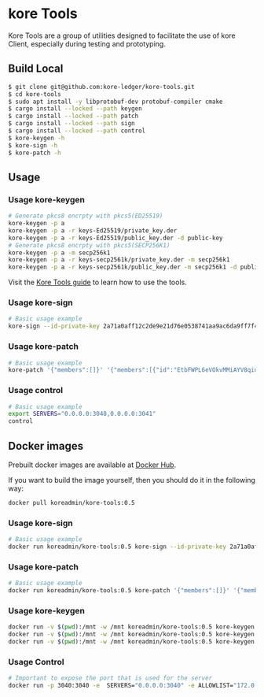 # kore Tools

Kore Tools are a group of utilities designed to facilitate the use of kore Client, especially during testing and prototyping.

## Build Local

```sh
$ git clone git@github.com:kore-ledger/kore-tools.git
$ cd kore-tools
$ sudo apt install -y libprotobuf-dev protobuf-compiler cmake
$ cargo install --locked --path keygen
$ cargo install --locked --path patch
$ cargo install --locked --path sign
$ cargo install --locked --path control
$ kore-keygen -h
$ kore-sign -h
$ kore-patch -h
```

## Usage
### Usage kore-keygen
```bash
# Generate pkcs8 encrpty with pkcs5(ED25519)
kore-keygen -p a
kore-keygen -p a -r keys-Ed25519/private_key.der
kore-keygen -p a -r keys-Ed25519/public_key.der -d public-key
# Generate pkcs8 encrpty with pkcs5(SECP256K1)
kore-keygen -p a -m secp256k1
kore-keygen -p a -r keys-secp2561k/private_key.der -m secp256k1
kore-keygen -p a -r keys-secp2561k/public_key.der -m secp256k1 -d public-key
```
Visit the [Kore Tools guide](https://www.kore-ledger.net/docs/learn/) to learn how to use the tools.

### Usage kore-sign
```bash
# Basic usage example
kore-sign --id-private-key 2a71a0aff12c2de9e21d76e0538741aa9ac6da9ff7f467cf8b7211bd008a3198 '{"Transfer":{"subject_id":"JjyqcA-44TjpwBjMTu9kLV21kYfdIAu638juh6ye1gyU","public_key":"E9M2WgjXLFxJ-zrlZjUcwtmyXqgT1xXlwYsKZv47Duew"}}'
```

### Usage kore-patch
```bash
# Basic usage example
kore-patch '{"members":[]}' '{"members":[{"id":"EtbFWPL6eVOkvMMiAYV8qio291zd3viCMepUL6sY7RjA","name":"ACME"}]}'
```

### Usage control
```bash
# Basic usage example
export SERVERS="0.0.0.0:3040,0.0.0.0:3041"
control
```

## Docker images
Prebuilt docker images are available at [Docker Hub](https://hub.docker.com/repository/docker/koreadmin/kore-tools/tags).

If you want to build the image yourself, then you should do it in the following way:
```sh
docker pull koreadmin/kore-tools:0.5
```

### Usage kore-sign
```sh
# Basic usage example
docker run koreadmin/kore-tools:0.5 kore-sign --id-private-key 2a71a0aff12c2de9e21d76e0538741aa9ac6da9ff7f467cf8b7211bd008a3198 '{"Transfer":{"subject_id":"JjyqcA-44TjpwBjMTu9kLV21kYfdIAu638juh6ye1gyU","public_key":"E9M2WgjXLFxJ-zrlZjUcwtmyXqgT1xXlwYsKZv47Duew"}}'
```

### Usage kore-patch
```sh
# Basic usage example
docker run koreadmin/kore-tools:0.5 kore-patch '{"members":[]}' '{"members":[{"id":"EtbFWPL6eVOkvMMiAYV8qio291zd3viCMepUL6sY7RjA","name":"ACME"}]}'
```

### Usage kore-keygen
```sh
docker run -v $(pwd):/mnt -w /mnt koreadmin/kore-tools:0.5 kore-keygen -p a
docker run -v $(pwd):/mnt -w /mnt koreadmin/kore-tools:0.5 kore-keygen -p a -r keys-Ed25519/private_key.der
docker run -v $(pwd):/mnt -w /mnt koreadmin/kore-tools:0.5 kore-keygen -p a -r keys-Ed25519/public_key.der -d public-key
```

### Usage Control

```sh
# Important to expose the port that is used for the server
docker run -p 3040:3040 -e  SERVERS="0.0.0.0:3040" -e ALLOWLIST="172.0.1.2" koreadmin/kore-tools:0.5 control
```